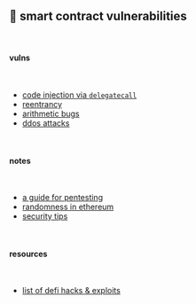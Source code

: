 ## 🥬 smart contract vulnerabilities

<br>


#### vulns

<br>


* [code injection via `delegatecall`](https://github.com/bt3gl-labs/1337_blockchain_hacker_toolkit/tree/main/vulnerabilities/delegatecall)
* [reentrancy](reentrancy-notes.md)
* [arithmetic bugs](arithmetic-bugs-notes.md)
* [ddos attacks](ddos-notes.md)

<br>



#### notes

<br>


* [a guide for pentesting](pentesting.md)
* [randomness in ethereum](https://github.com/bt3gl-labs/1337_blockchain_hacker_toolkit/blob/main/smart_contracts_vulnerabilities/random_numbers.md)
* [security tips](https://github.com/bt3gl-labs/1337_blockchain_hacker_toolkit/blob/main/smart_contracts_vulnerabilities/security_tips.md)


<br>


#### resources

<br>

* [list of defi hacks & exploits](https://github.com/SunWeb3Sec/DeFiHackLabs/#list-of-defi-hacks--exploits)
